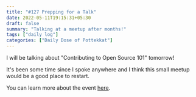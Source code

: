 ```yaml
---
title: "#127 Prepping for a Talk"
date: 2022-05-11T19:15:31+05:30
draft: false
summary: "Talking at a meetup after months!"
tags: ["daily log"]
categories: ["Daily Dose of Pottekkat"]
---
```


I will be talking about "Contributing to Open Source 101" tomorrow!

It's been some time since I spoke anywhere and I think this small meetup would be a good place to restart.

You can learn more about the event [here](https://www.meetup.com/CloudOps-Meetup-Bangalore/events/285414501?utm_medium=referral&utm_campaign=share-btn_savedevents_share_modal&utm_source=link).
